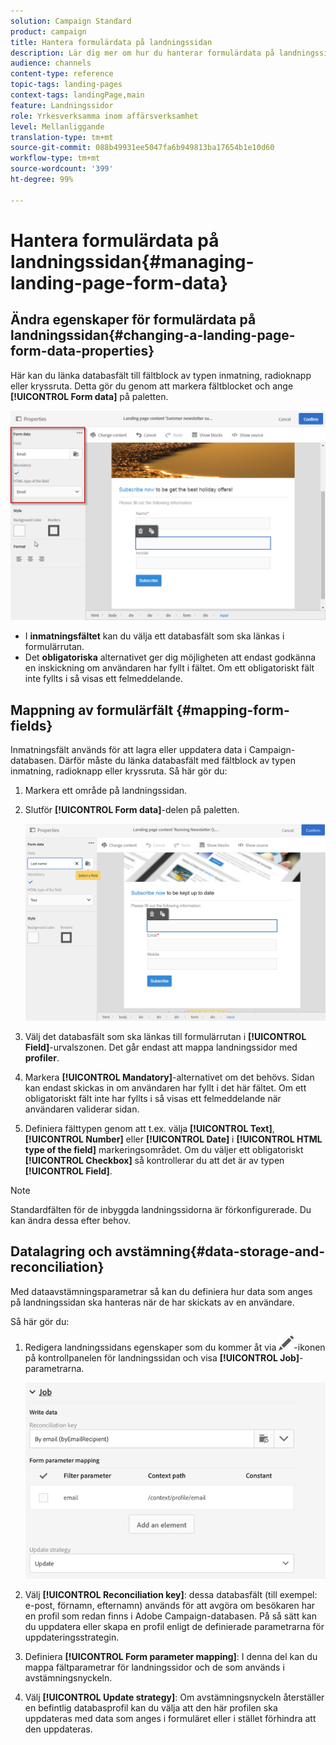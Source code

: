 ```yaml
---
solution: Campaign Standard
product: campaign
title: Hantera formulärdata på landningssidan
description: Lär dig mer om hur du hanterar formulärdata på landningssidan.
audience: channels
content-type: reference
topic-tags: landing-pages
context-tags: landingPage,main
feature: Landningssidor
role: Yrkesverksamma inom affärsverksamhet
level: Mellanliggande
translation-type: tm+mt
source-git-commit: 088b49931ee5047fa6b949813ba17654b1e10d60
workflow-type: tm+mt
source-wordcount: '399'
ht-degree: 99%

---
```



# Hantera formulärdata på landningssidan{#managing-landing-page-form-data}

## Ändra egenskaper för formulärdata på landningssidan{#changing-a-landing-page-form-data-properties}

Här kan du länka databasfält till fältblock av typen inmatning, radioknapp eller kryssruta. Detta gör du genom att markera fältblocket och ange **[!UICONTROL Form data]** på paletten.

![](assets/delivery_content_9.png)

* I **inmatningsfältet** kan du välja ett databasfält som ska länkas i formulärrutan.
* Det **obligatoriska** alternativet ger dig möjligheten att endast godkänna en inskickning om användaren har fyllt i fältet. Om ett obligatoriskt fält inte fyllts i så visas ett felmeddelande.

## Mappning av formulärfält {#mapping-form-fields}

Inmatningsfält används för att lagra eller uppdatera data i Campaign-databasen.  Därför måste du länka databasfält med fältblock av typen inmatning, radioknapp eller kryssruta. Så här gör du:

1. Markera ett område på landningssidan.
1. Slutför **[!UICONTROL Form data]**-delen på paletten.

   ![](assets/editing_lp_content_4.png)

1. Välj det databasfält som ska länkas till formulärrutan i **[!UICONTROL Field]**-urvalszonen.  Det går endast att mappa landningssidor med **profiler**.

1. Markera **[!UICONTROL Mandatory]**-alternativet om det behövs.  Sidan kan endast skickas in om användaren har fyllt i det här fältet.  Om ett obligatoriskt fält inte har fyllts i så visas ett felmeddelande när användaren validerar sidan.

1. Definiera fälttypen genom att t.ex. välja **[!UICONTROL Text]**, **[!UICONTROL Number]** eller **[!UICONTROL Date]** i **[!UICONTROL HTML type of the field]** markeringsområdet.
Om du väljer ett obligatoriskt **[!UICONTROL Checkbox]** så kontrollerar du att det är av typen **[!UICONTROL Field]**.

>[!NOTE]
>
>Standardfälten för de inbyggda landningssidorna är förkonfigurerade.  Du kan ändra dessa efter behov.

## Datalagring och avstämning{#data-storage-and-reconciliation}

Med dataavstämningsparametrar så kan du definiera hur data som anges på landningssidan ska hanteras när de har skickats av en användare.

Så här gör du:

1. Redigera landningssidans egenskaper som du kommer åt via ![](assets/edit_darkgrey-24px.png)-ikonen på kontrollpanelen för landningssidan och visa **[!UICONTROL Job]**-parametrarna.

   ![](assets/lp_parameters_4.png)

1. Välj **[!UICONTROL Reconciliation key]**: dessa databasfält (till exempel: e-post, förnamn, efternamn) används för att avgöra om besökaren har en profil som redan finns i Adobe Campaign-databasen.  På så sätt kan du uppdatera eller skapa en profil enligt de definierade parametrarna för uppdateringsstrategin.
1. Definiera **[!UICONTROL Form parameter mapping]**: I denna del kan du mappa fältparametrar för landningssidor och de som används i avstämningsnyckeln.
1. Välj **[!UICONTROL Update strategy]**: Om avstämningsnyckeln återställer en befintlig databasprofil kan du välja att den här profilen ska uppdateras med data som anges i formuläret eller i stället förhindra att den uppdateras.
